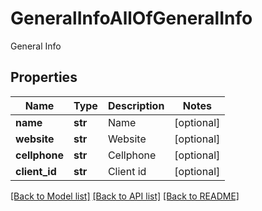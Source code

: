 # GeneralInfoAllOfGeneralInfo

General Info
## Properties
Name | Type | Description | Notes
------------ | ------------- | ------------- | -------------
**name** | **str** | Name | [optional] 
**website** | **str** | Website | [optional] 
**cellphone** | **str** | Cellphone | [optional] 
**client_id** | **str** | Client id | [optional] 

[[Back to Model list]](../README.md#documentation-for-models) [[Back to API list]](../README.md#documentation-for-api-endpoints) [[Back to README]](../README.md)


